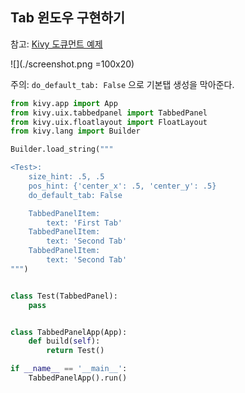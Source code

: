## Tab 윈도우 구현하기

참고: [Kivy 도큐먼트 예제](http://kivy.org/docs/api-kivy.uix.tabbedpanel.html)

![](./screenshot.png =100x20)

주의: `do_default_tab: False` 으로 기본탭 생성을 막아준다.

```python
from kivy.app import App
from kivy.uix.tabbedpanel import TabbedPanel
from kivy.uix.floatlayout import FloatLayout
from kivy.lang import Builder

Builder.load_string("""

<Test>:
    size_hint: .5, .5
    pos_hint: {'center_x': .5, 'center_y': .5}
    do_default_tab: False

    TabbedPanelItem:
        text: 'First Tab'
    TabbedPanelItem:
        text: 'Second Tab'
    TabbedPanelItem:
        text: 'Second Tab'
""")


class Test(TabbedPanel):
    pass


class TabbedPanelApp(App):
    def build(self):
        return Test()

if __name__ == '__main__':
    TabbedPanelApp().run()
```

